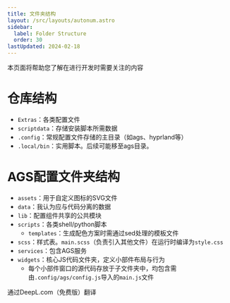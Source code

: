 ```yaml
---
title: 文件夹结构
layout: /src/layouts/autonum.astro
sidebar:
  label: Folder Structure
  order: 30
lastUpdated: 2024-02-18
---
```


本页面将帮助您了解在进行开发时需要关注的内容

# 仓库结构
- `Extras`：各类配置文件
- `scriptdata`：存储安装脚本所需数据
- `.config`：常规配置文件存储的主目录（如ags、hyprland等）
- `.local/bin`：实用脚本。后续可能移至ags目录。

# AGS配置文件夹结构
- `assets`：用于自定义图标的SVG文件
- `data`：我认为应与代码分离的数据
- `lib`：配置组件共享的公共模块
- `scripts`：各类shell/python脚本
  - `templates`：生成配色方案时需通过sed处理的模板文件
- `scss`：样式表。`main.scss`（负责引入其他文件）在运行时编译为`style.css`
- `services`：包含AGS服务
- `widgets`：核心JS代码文件夹，定义小部件布局与行为
  - 每个小部件窗口的源代码存放于子文件夹中，均包含需由`.config/ags/config.js`导入的`main.js`文件

通过DeepL.com（免费版）翻译
